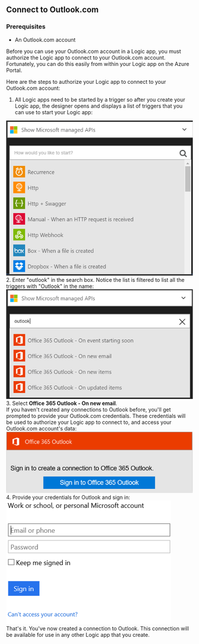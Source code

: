 ## Connect to Outlook.com

### Prerequisites
- An Outlook.com account

Before you can use your Outlook.com account in a Logic app, you must authorize the Logic app to connect to your Outlook.com account. Fortunately, you can do this easily from within your Logic app on the Azure Portal. 

Here are the steps to authorize your Logic app to connect to your Outlook.com account:

1. All Logic apps need to be started by a trigger so after you create your Logic app, the designer opens and displays a list of triggers that you can use to start your Logic app:

  ![](./media/connectors-create-api-outlook/office365-outlook-0.png)
2. Enter "outlook" in the search box. Notice the list is filtered to list all the triggers with "Outlook" in the name:
  ![](./media/connectors-create-api-outlook/office365-outlook-0-5.png)
3. Select **Office 365 Outlook - On new email**.   
  If you haven't created any connections to Outlook before, you'll get prompted to provide your Outlook.com credentials. These credentials will be used to authorize your Logic app to connect to, and access your Outlook.com account's data: 
  ![](./media/connectors-create-api-outlook/office365-outlook-1.png)
4. Provide your credentials for Outlook and sign in:
  ![](./media/connectors-create-api-outlook/office365-outlook-2.png)  
That's it. You've now created a connection to Outlook. This connection will be available for use in any other Logic app that you create.


